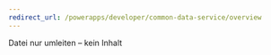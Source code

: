 ```yaml
---
redirect_url: /powerapps/developer/common-data-service/overview
---
```

Datei nur umleiten – kein Inhalt